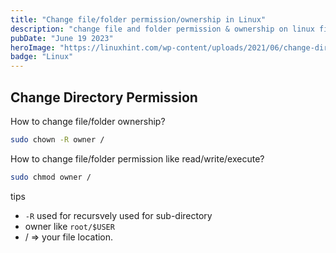 ```yaml
---
title: "Change file/folder permission/ownership in Linux"
description: "change file and folder permission & ownership on linux file system by using `chown` && `chmod`, when you are have to access regularly on root directory"
pubDate: "June 19 2023"
heroImage: "https://linuxhint.com/wp-content/uploads/2021/06/change-directory-owner-Linux-11.png"
badge: "Linux"
---
```


## Change Directory Permission

How to change file/folder ownership?

```bash
sudo chown -R owner /
```

How to change file/folder permission like read/write/execute?

```bash
sudo chmod owner /
```

tips

- `-R` used for recursvely used for sub-directory
- owner like `root/$USER`
- / => your file location.
